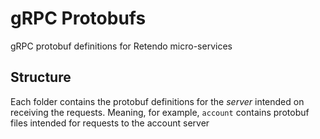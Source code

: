 # gRPC Protobufs

gRPC protobuf definitions for Retendo micro-services

## Structure
Each folder contains the protobuf definitions for the *server* intended on receiving the requests. Meaning, for example, `account` contains protobuf files intended for requests to the account server
